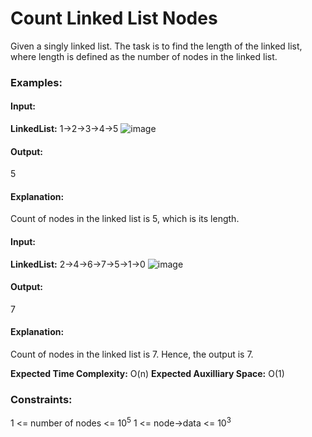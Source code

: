# Count Linked List Nodes
Given a singly linked list. The task is to find the length of the linked list, where length is defined as the number of nodes in the linked list.

### Examples:
#### Input:
**LinkedList:** 1->2->3->4->5
![image](https://github.com/user-attachments/assets/ca375af6-5cca-4d98-afb2-58039c2b44a0)
#### Output:
5
#### Explanation:
Count of nodes in the linked list is 5, which is its length.

#### Input: 
**LinkedList:** 2->4->6->7->5->1->0
![image](https://github.com/user-attachments/assets/f2c1aeb8-8417-463b-9672-6fbc331e4828)
#### Output: 
7
#### Explanation:
Count of nodes in the linked list is 7. Hence, the output is 7.

**Expected Time Complexity:** O(n)
**Expected Auxilliary Space:** O(1)

### Constraints:
1 <= number of nodes <= $`10^5`$
1 <= node->data <= $`10^3`$

